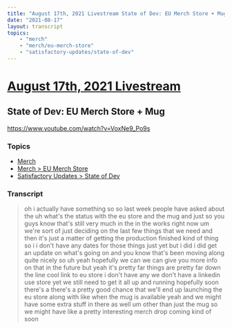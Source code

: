 ```yaml
---
title: "August 17th, 2021 Livestream State of Dev: EU Merch Store + Mug"
date: "2021-08-17"
layout: transcript
topics:
    - "merch"
    - "merch/eu-merch-store"
    - "satisfactory-updates/state-of-dev"
---
```

# [August 17th, 2021 Livestream](../2021-08-17.md)
## State of Dev: EU Merch Store + Mug
https://www.youtube.com/watch?v=VoxNe9_Po9s

### Topics
* [Merch](../topics/merch.md)
* [Merch > EU Merch Store](../topics/merch/eu-merch-store.md)
* [Satisfactory Updates > State of Dev](../topics/satisfactory-updates/state-of-dev.md)

### Transcript

> oh i actually have something so so last week people have asked about the uh what's the status with the eu store and the mug and just so you guys know that's still very much in the in the works right now um we're sort of just deciding on the last few things that we need and then it's just a matter of getting the production finished kind of thing so i i don't have any dates for those things just yet but i did i did get an update on what's going on and you know that's been moving along quite nicely so uh yeah hopefully we can we can give you more info on that in the future but yeah it's pretty far things are pretty far down the line cool link to eu store i don't have any we don't have a linkedin use store yet we still need to get it all up and running hopefully soon there's a there's a pretty good chance that we'll end up launching the eu store along with like when the mug is available yeah and we might have some extra stuff in there as well um other than just the mug so we might have like a pretty interesting merch drop coming kind of soon
